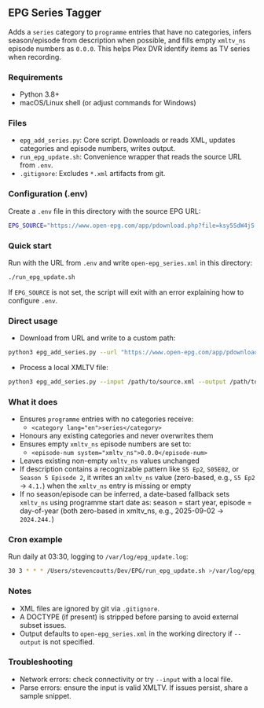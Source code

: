 ## EPG Series Tagger

Adds a `series` category to `programme` entries that have no categories, infers season/episode from description when possible, and fills empty `xmltv_ns` episode numbers as `0.0.0`. This helps Plex DVR identify items as TV series when recording.

### Requirements
- Python 3.8+
- macOS/Linux shell (or adjust commands for Windows)

### Files
- `epg_add_series.py`: Core script. Downloads or reads XML, updates categories and episode numbers, writes output.
- `run_epg_update.sh`: Convenience wrapper that reads the source URL from `.env`.
- `.gitignore`: Excludes `*.xml` artifacts from git.

### Configuration (.env)
Create a `.env` file in this directory with the source EPG URL:

```bash
EPG_SOURCE="https://www.open-epg.com/app/pdownload.php?file=ksy5SdW4jS.xml"
```

### Quick start
Run with the URL from `.env` and write `open-epg_series.xml` in this directory:

```bash
./run_epg_update.sh
```

If `EPG_SOURCE` is not set, the script will exit with an error explaining how to configure `.env`.

### Direct usage
- Download from URL and write to a custom path:
```bash
python3 epg_add_series.py --url "https://www.open-epg.com/app/pdownload.php?file=abc123456.xml" --output /path/to/open-epg_series.xml
```

- Process a local XMLTV file:
```bash
python3 epg_add_series.py --input /path/to/source.xml --output /path/to/open-epg_series.xml
```

### What it does
- Ensures `programme` entries with no categories receive:
  - `<category lang="en">series</category>`
- Honours any existing categories and never overwrites them
- Ensures empty `xmltv_ns` episode numbers are set to:
  - `<episode-num system="xmltv_ns">0.0.0</episode-num>`
- Leaves existing non-empty `xmltv_ns` values unchanged
 - If description contains a recognizable pattern like `S5 Ep2`, `S05E02`, or `Season 5 Episode 2`, it writes an `xmltv_ns` value (zero-based, e.g., `S5 Ep2` → `4.1.`) when the `xmltv_ns` entry is missing or empty
 - If no season/episode can be inferred, a date-based fallback sets `xmltv_ns` using programme start date as: season = start year, episode = day-of-year (both zero-based in xmltv_ns, e.g., 2025-09-02 → `2024.244.`)

### Cron example
Run daily at 03:30, logging to `/var/log/epg_update.log`:
```bash
30 3 * * * /Users/stevencoutts/Dev/EPG/run_epg_update.sh >/var/log/epg_update.log 2>&1
```

### Notes
- XML files are ignored by git via `.gitignore`.
- A DOCTYPE (if present) is stripped before parsing to avoid external subset issues.
- Output defaults to `open-epg_series.xml` in the working directory if `--output` is not specified.

### Troubleshooting
- Network errors: check connectivity or try `--input` with a local file.
- Parse errors: ensure the input is valid XMLTV. If issues persist, share a sample snippet.


